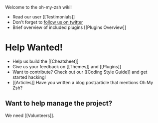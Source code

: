 Welcome to the oh-my-zsh wiki!

* Read our user [[Testimonials]]
* Don't forget to [follow us on twitter](http://twitter.com/ohmyzsh)
* Brief overview of included plugins [[Plugins Overview]]

# Help Wanted! 

* Help us build the [[Cheatsheet]]
* Give us your feedback on [[Themes]] and [[Plugins]]
* Want to contribute? Check out our [[Coding Style Guide]] and get started hacking!
* [[Articles]] Have you written a blog post/article that mentions Oh My Zsh? 

## Want to help manage the project? 
We need [[Volunteers]].